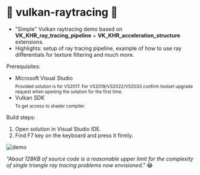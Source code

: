 # 🌋 vulkan-raytracing 🖖

* "Simple" Vulkan raytracing demo based on __VK_KHR_ray_tracing_pipeline__ + __VK_KHR_acceleration_structure__ extensions.
* Highlights: setup of ray tracing pipeline, example of how to use ray differentials for texture filtering and much more.

Prerequisites:
* Microsoft Visual Studio  
<sub> Provided solution is for VS2017. For VS2019/VS2022/VS2033 confirm toolset upgrade request when opening the solution for the first time.</sub>
* Vulkan SDK  
<sub>To get access to shader compiler.</sub>

Build steps: 

1. Open solution in Visual Studio IDE.
2. Find F7 key on the keyboard and press it firmly.

![demo](https://user-images.githubusercontent.com/4964024/48605463-26722a00-e97d-11e8-9548-65de42d50c21.png)

_"About 128KB of source code is a reasonable upper limit for the complexity of single triangle ray tracing problems now envisioned."_ 😂
